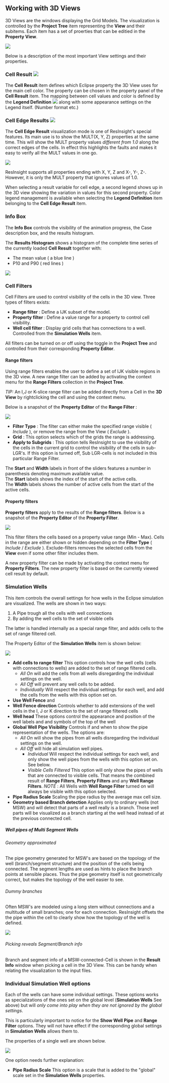 ## Working with 3D Views

3D Views are the windows displaying the Grid Models. The visualization is controlled by the **Project Tree** item representing the **View** and their subitems. Each item has a set of proerties that can be editied in the **Property View**.

![](images/3DViewOverview.png)

Below is a description of the most important View settings and their properties.

### Cell Result ![](images/CellResult.png)

The **Cell Result** item defines which Eclipse property the 3D View uses for the main cell color. The property can be chosen in the property panel of the **Cell Result** item. The mapping between cell values and color is defined by the **Legend Definition**  ![](images/Legend.png) along with some appearance settings on the Legend itself. (Number format etc.)

### Cell Edge Results ![](images/EdgeResult_1.png)

The **Cell Edge Result** visualization mode is one of ResInsight's special features. Its main use is to show the MULT(X, Y, Z) properties at the same time. 
This will show the MULT property values *different from 1.0* along the correct edges of the cells. In effect this highlights the faults and makes it easy to verify all the MULT values in one go.

![](images/CellEdgeExample.png)

ResInsight supports all properties ending with X, Y, Z and X-, Y-, Z-. However, it is only the MULT property that ignores values of 1.0.

When selecting a result variable for cell edge, a second legend shows up in the 3D view showing the variation in values for this second property. Color legend management is available when selecting the **Legend Definition** item belonging to the **Cell Edge Result** item. 

### Info Box

The **Info Box** controls the visibility of the animation progress, the Case description box, and the results histogram.

The **Results Histogram** shows a histogram of the complete time series of the currently loaded **Cell Result** together with:

- The mean value ( a blue line ) 
- P10 and P90 ( red lines )

![](images/HistogramExample.png)


### Cell Filters
Cell Filters are used to control visibility of the cells in the 3D view. Three types of filters exists:

- **Range filter**     : Define a IJK subset of the model.
- **Property filter**  : Define a value range for a property to control cell visibility.
- **Well cell filter** : Display grid cells that has connections to a well. Controlled from the **Simulation Wells** item.

All filters can be turned on or off using the toggle in the **Project Tree** and controlled from their corresponding **Property Editor**.

#### Range filters

Using range filters enables the user to define a set of IJK visible regions in the 3D view.
A new range filter can be added by activating the context menu for the **Range Filters** collection in the **Project Tree**.

*TIP:* An I,J or K-slice range filter can be added directly from a Cell in the **3D View** by rightclicking the cell and using the context menu. 

Below is a snapshot of the **Property Editor** of the **Range Filter** :

![](images/RangeFilterProperties.png)

 - **Filter Type** : The filter can either make the specified range visible ( *Include* ), or remove the range from the View ( *Exclude* ).
 - **Grid** :  This option selects which of the grids the range is addressing.
 - **Apply to Subgrids** : This option tells ResInsight to use the visibility of the cells in the current grid to control the visibility of the cells in sub-LGR's. If this option is turned off, Sub LGR-cells is not included in this particular Range Filter.  
 
The **Start** and **Width** labels in front of the sliders features a number in parenthesis denoting maximum available value.<br>
The **Start** labels shows the index of the start of the active cells.<br>
The **Width** labels shows the number of active cells from the start of the active cells.

#### Property filters

**Property filters** apply to the results of the **Range filters**. Below is a snapshot of the **Property Editor** of the **Property Filter**.
  
![](images/PropertyFilterProperties.png)

This filter filters the cells based on a property value range (Min - Max). Cells in the range are either shown or hidden depending on the **Filter Type** ( *Include* / *Exclude* ). Exclude-filters removes the selected cells from the **View** even if some other filter includes them.

A new property filter can be made by activating the context menu for **Property Filters**. The new property filter is based on the currently viewed cell result by default.

### Simulation Wells

This item controls the overall settings for how wells in the Eclipse simulation are visualized.
The wells are shown in two ways:

1. A Pipe trough all the cells with well connections
2. By adding the well cells to the set of visible cells 

The latter is handled internally as a special range filter, and adds cells to the set of range filtered cell.

The Property Editor of the **Simulation Wells** item is shown below: 

![](images/SimulationWellsProperties.png)



- **Add cells to range filter** This option controls how the well cells 
    (cells with connections to wells) are added to the set of range filtered cells.
  - *All On* will add the cells from all wells disregarding the individual settings on the well.
  - *All Off* will prevent any well cells to be added. 
  - *Individually* Will respect the individual settings for each well, and add the cells from the wells with this option set on. 
-  **Use Well Fence** and 
-  **Well Fence direction** Controls whether to add extensions of the well cells in the I, J or K direction to the set of range filtered cells
- **Well head** These options control the appearance and position of the well labels and and symbols of the top of the well
- **Global Well Pipe Visibility** Controls if and when to show the pipe representation of the wells. The options are:
   - *All On* will show the pipes from all wells disregarding the individual settings on the well.
   - *All Off* will hide all simulation well pipes. 
		- *Individual* Will respect the individual settings for each well, and only show the well pipes from the wells with this option set on. See below.
		- *Visible Cells Filtered* This option will only show the pipes of wells that are connected to visible cells. That means the combined result of **Range Filters**, **Property Filters** and any **Well Range Filters**.
		*NOTE* : All Wells with **Well Range Filter** turned on will always be visible with this option selected. 
- **Pipe Radius Scale** Scaling the pipe radius by the average max cell size.
- **Geometry based Branch detection** Applies only to ordinary wells (not MSW) 
  and will detect that parts of a well really is a branch. Those well parts will 
  be visualized as a branch starting at the well head instead of at the previous connected cell.	 
		  	 
##### Well pipes of Multi Segment Wells

###### Geometry approximated
The pipe geometry generated for MSW's are based on the topology of the well (branch/segment structure) and the position of the cells being connected. The segment lengths are used as hints to place the branch points at sensible places. Thus the pipe geometry itself is not geometrically correct, but makes the topology of the well easier to see.

###### Dummy branches
Often MSW's are modeled using a long stem without connections and a multitude of small branches; one for each connection. ResInsight offsets the the pipe within the cell to clearly show how the topology of the well is defined.

![](images/MSWDummyBranchExample.png)

###### Picking reveals Segment/Branch info

Branch and segment info of a MSW-connected-Cell is shown in the **Result Info** window when picking a cell in the 3D View. This can be handy when relating the visualization to the input files.

### Individual Simulation Well options 

Each of the wells can have some individual settings. These options works as specializations of the ones set on the global level (**Simulation Wells** See above) but will *only come into play when they are not ignored by the global settings*.

This is particularly important to notice for the **Show Well Pipe** and **Range Filter** options. They will not have effect if the corresponding global settings in **Simulation Wells** allows them to.
 
The properties of a single well are shown below.

![](images/WellProperties.png)

One option needs further explanation:

- **Pipe Radius Scale** This option is a scale that is added to the "global" scale set in the **Simulation Wells** properties.
